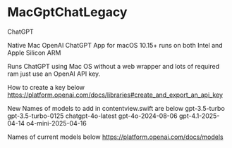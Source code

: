 # MacGptChatLegacy
 ChatGPT

Native Mac OpenAI ChatGPT App for macOS 10.15+ runs on both Intel and Apple Silicon ARM

Runs ChatGPT using Mac OS without a web wrapper and lots of required ram just use an OpenAI API key.

How to create a key below
https://platform.openai.com/docs/libraries#create_and_export_an_api_key

New Names of models to add in contentview.swift are below
gpt-3.5-turbo gpt-3.5-turbo-0125
chatgpt-4o-latest gpt-4o-2024-08-06
gpt-4.1-2025-04-14
o4-mini-2025-04-16

Names of current models below 
https://platform.openai.com/docs/models

